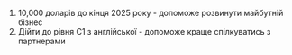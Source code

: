 1. 10,000 доларів до кінця 2025 року - допоможе розвинути майбутній бізнес
2. Дійти до рівня С1 з англійської - допоможе краще спілкуватись з партнерами 